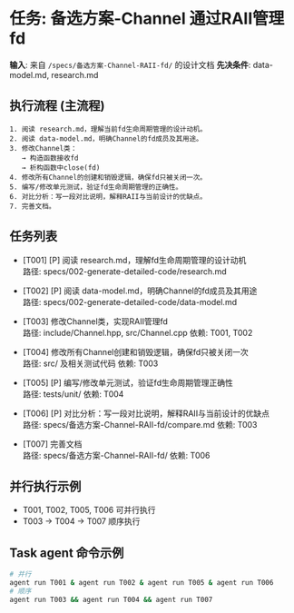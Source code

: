 # 任务: 备选方案-Channel 通过RAII管理fd

**输入**: 来自 `/specs/备选方案-Channel-RAII-fd/` 的设计文档
**先决条件**: data-model.md, research.md

## 执行流程 (主流程)
```
1. 阅读 research.md，理解当前fd生命周期管理的设计动机。
2. 阅读 data-model.md，明确Channel的fd成员及其用途。
3. 修改Channel类：
   → 构造函数接收fd
   → 析构函数中close(fd)
4. 修改所有Channel的创建和销毁逻辑，确保fd只被关闭一次。
5. 编写/修改单元测试，验证fd生命周期管理的正确性。
6. 对比分析：写一段对比说明，解释RAII与当前设计的优缺点。
7. 完善文档。
```

## 任务列表

- [T001] [P] 阅读 research.md，理解fd生命周期管理的设计动机  
  路径: specs/002-generate-detailed-code/research.md

- [T002] [P] 阅读 data-model.md，明确Channel的fd成员及其用途  
  路径: specs/002-generate-detailed-code/data-model.md

- [T003] 修改Channel类，实现RAII管理fd  
  路径: include/Channel.hpp, src/Channel.cpp
  依赖: T001, T002

- [T004] 修改所有Channel创建和销毁逻辑，确保fd只被关闭一次  
  路径: src/ 及相关测试代码
  依赖: T003

- [T005] [P] 编写/修改单元测试，验证fd生命周期管理正确性  
  路径: tests/unit/
  依赖: T004

- [T006] [P] 对比分析：写一段对比说明，解释RAII与当前设计的优缺点  
  路径: specs/备选方案-Channel-RAII-fd/compare.md
  依赖: T003

- [T007] 完善文档  
  路径: specs/备选方案-Channel-RAII-fd/
  依赖: T006

## 并行执行示例

- T001, T002, T005, T006 可并行执行
- T003 → T004 → T007 顺序执行

## Task agent 命令示例

```bash
# 并行
agent run T001 & agent run T002 & agent run T005 & agent run T006
# 顺序
agent run T003 && agent run T004 && agent run T007
```
